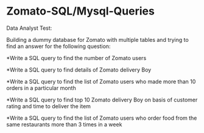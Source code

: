 # Zomato-SQL/Mysql-Queries

Data Analyst Test:

Building a dummy database for Zomato with multiple tables and trying to find an answer for the following question:

*Write a SQL query to find the number of Zomato users

*Write a SQL query to find details of Zomato delivery Boy

*Write a SQL query to find  the list of Zomato users who made more than 10 orders in a particular month

*Write a SQL query to find top 10 Zomato delivery Boy on basis of customer rating and time to deliver the item

*Write a SQL query to find the list of Zomato users who order food from the same restaurants more than 3 times in a week

